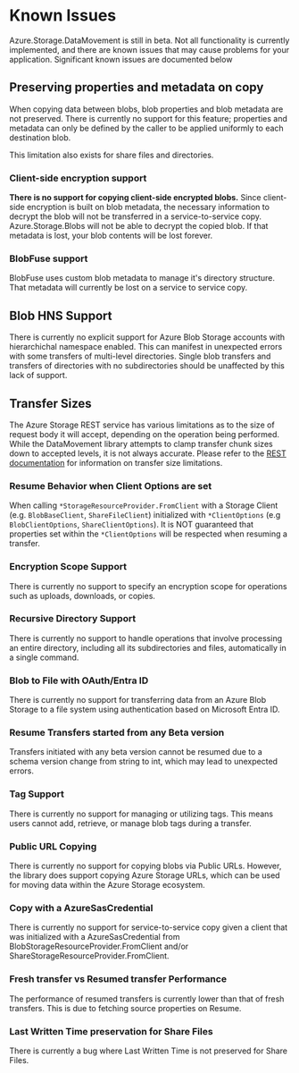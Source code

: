 # Known Issues

Azure.Storage.DataMovement is still in beta. Not all functionality is currently implemented, and there are known issues that may cause problems for your application. Significant known issues are documented below

## Preserving properties and metadata on copy

When copying data between blobs, blob properties and blob metadata are not preserved. There is currently no support for this feature; properties and metadata can only be defined by the caller to be applied uniformly to each destination blob.

This limitation also exists for share files and directories.

### Client-side encryption support

**There is no support for copying client-side encrypted blobs.** Since client-side encryption is built on blob metadata, the necessary information to decrypt the blob will not be transferred in a service-to-service copy. Azure.Storage.Blobs will not be able to decrypt the copied blob. If that metadata is lost, your blob contents will be lost forever.

### BlobFuse support

BlobFuse uses custom blob metadata to manage it's directory structure. That metadata will currently be lost on a service to service copy.

## Blob HNS Support

There is currently no explicit support for Azure Blob Storage accounts with hierarchichal namespace enabled. This can manifest in unexpected errors with some transfers of multi-level directories. Single blob transfers and transfers of directories with no subdirectories should be unaffected by this lack of support.

## Transfer Sizes

The Azure Storage REST service has various limitations as to the size of request body it will accept, depending on the operation being performed. While the DataMovement library attempts to clamp transfer chunk sizes down to accepted levels, it is not always accurate. Please refer to the [REST documentation](https://learn.microsoft.com/rest/api/storageservices/) for information on transfer size limitations.

### Resume Behavior when Client Options are set

When calling `*StorageResourceProvider.FromClient` with a Storage Client (e.g. `BlobBaseClient`, `ShareFileClient`) initialized with `*ClientOptions` (e.g `BlobClientOptions`, `ShareClientOptions`). It is NOT guaranteed that properties set within the `*ClientOptions` will be respected when resuming a transfer.

### Encryption Scope Support

There is currently no support to specify an encryption scope for operations such as uploads, downloads, or copies.

### Recursive Directory Support

There is currently no support to handle operations that involve processing an entire directory, including all its subdirectories and files, automatically in a single command.

### Blob to File with OAuth/Entra ID

There is currently no support for transferring data from an Azure Blob Storage to a file system using authentication based on Microsoft Entra ID.

### Resume Transfers started from any Beta version

Transfers initiated with any beta version cannot be resumed due to a schema version change from string to int, which may lead to unexpected errors.

### Tag Support

There is currently no support for managing or utilizing tags. This means users cannot add, retrieve, or manage blob tags during a transfer.

### Public URL Copying

There is currently no support for copying blobs via Public URLs. However, the library does support copying Azure Storage URLs, which can be used for moving data within the Azure Storage ecosystem.

### Copy with a AzureSasCredential

There is currently no support for service-to-service copy given a client that was initialized with a AzureSasCredential from BlobStorageResourceProvider.FromClient and/or ShareStorageResourceProvider.FromClient.

### Fresh transfer vs Resumed transfer Performance

The performance of resumed transfers is currently lower than that of fresh transfers. This is due to fetching source properties on Resume.

### Last Written Time preservation for Share Files

There is currently a bug where Last Written Time is not preserved for Share Files.
